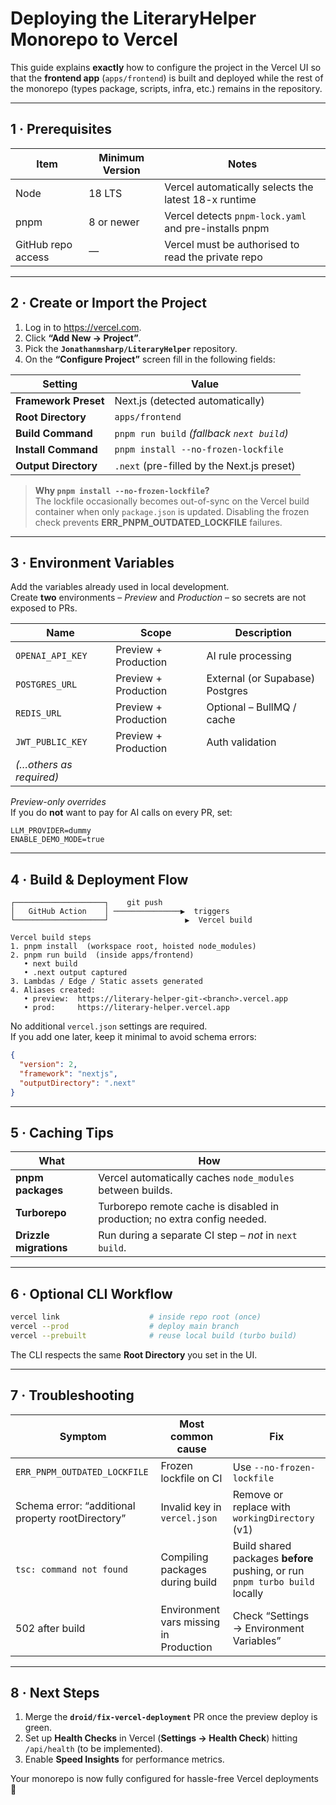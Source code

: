 # Deploying the LiteraryHelper Monorepo to Vercel

This guide explains **exactly** how to configure the project in the Vercel UI so that the **frontend app** (`apps/frontend`) is built and deployed while the rest of the monorepo (types package, scripts, infra, etc.) remains in the repository.

---

## 1 · Prerequisites

| Item | Minimum Version | Notes |
|------|-----------------|-------|
| Node | 18 LTS          | Vercel automatically selects the latest 18-x runtime |
| pnpm | 8 or newer      | Vercel detects `pnpm-lock.yaml` and pre-installs pnpm |
| GitHub repo access | — | Vercel must be authorised to read the private repo |

---

## 2 · Create or Import the Project

1. Log in to <https://vercel.com>.
2. Click **“Add New → Project”**.
3. Pick the **`Jonathanmsharp/LiteraryHelper`** repository.
4. On the **“Configure Project”** screen fill in the following fields:

| Setting | Value |
|---------|-------|
| **Framework Preset** | Next.js (detected automatically) |
| **Root Directory**  | `apps/frontend` |
| **Build Command**   | `pnpm run build` *(fallback `next build`)* |
| **Install Command** | `pnpm install --no-frozen-lockfile` |
| **Output Directory**| `.next` (pre-filled by the Next.js preset) |

> **Why `pnpm install --no-frozen-lockfile`?**  
> The lockfile occasionally becomes out-of-sync on the Vercel build container when only `package.json` is updated. Disabling the frozen check prevents **ERR_PNPM_OUTDATED_LOCKFILE** failures.

---

## 3 · Environment Variables

Add the variables already used in local development.  
Create **two** environments – *Preview* and *Production* – so secrets are not exposed to PRs.

| Name | Scope | Description |
|------|-------|-------------|
| `OPENAI_API_KEY` | Preview + Production | AI rule processing |
| `POSTGRES_URL`   | Preview + Production | External (or Supabase) Postgres |
| `REDIS_URL`      | Preview + Production | Optional – BullMQ / cache |
| `JWT_PUBLIC_KEY` | Preview + Production | Auth validation |
| *(…others as required)* | | |

*Preview-only overrides*  
If you do **not** want to pay for AI calls on every PR, set:

```
LLM_PROVIDER=dummy
ENABLE_DEMO_MODE=true
```

---

## 4 · Build & Deployment Flow

```
┌────────────────────┐    git push
│   GitHub Action    │ ───────────────▶  triggers
└────────────────────┘                 ▶  Vercel build

Vercel build steps
1. pnpm install  (workspace root, hoisted node_modules)
2. pnpm run build  (inside apps/frontend)
   • next build
   • .next output captured
3. Lambdas / Edge / Static assets generated
4. Aliases created:
   • preview:  https://literary-helper-git-<branch>.vercel.app
   • prod:     https://literary-helper.vercel.app
```

No additional `vercel.json` settings are required.  
If you add one later, keep it minimal to avoid schema errors:

```json
{
  "version": 2,
  "framework": "nextjs",
  "outputDirectory": ".next"
}
```

---

## 5 · Caching Tips

| What | How |
|------|-----|
| **pnpm packages** | Vercel automatically caches `node_modules` between builds. |
| **Turborepo**     | Turborepo remote cache is disabled in production; no extra config needed. |
| **Drizzle migrations** | Run during a separate CI step – *not* in `next build`. |

---

## 6 · Optional CLI Workflow

```bash
vercel link                    # inside repo root (once)
vercel --prod                  # deploy main branch
vercel --prebuilt              # reuse local build (turbo build)
```

The CLI respects the same **Root Directory** you set in the UI.

---

## 7 · Troubleshooting

| Symptom | Most common cause | Fix |
|---------|------------------|-----|
| `ERR_PNPM_OUTDATED_LOCKFILE` | Frozen lockfile on CI | Use `--no-frozen-lockfile` |
| Schema error: “additional property rootDirectory” | Invalid key in `vercel.json` | Remove or replace with `workingDirectory` (v1) |
| `tsc: command not found` | Compiling packages during build | Build shared packages **before** pushing, or run `pnpm turbo build` locally |
| 502 after build | Environment vars missing in Production | Check “Settings → Environment Variables” |

---

## 8 · Next Steps

1. Merge the **`droid/fix-vercel-deployment`** PR once the preview deploy is green.  
2. Set up **Health Checks** in Vercel (**Settings → Health Check**) hitting `/api/health` (to be implemented).  
3. Enable **Speed Insights** for performance metrics.  

Your monorepo is now fully configured for hassle-free Vercel deployments 🚀
